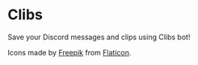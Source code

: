 # Clibs
Save your Discord messages and clips using Clibs bot!

Icons made by [Freepik](https://www.freepik.com) from [Flaticon](https://www.flaticon.com/). 
